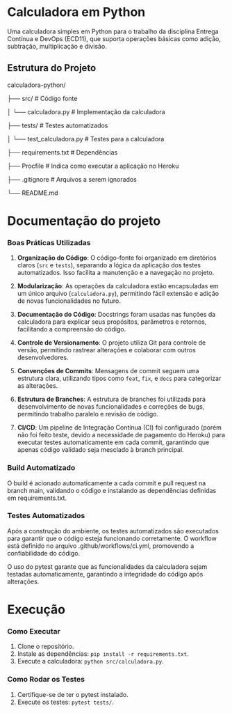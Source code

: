 # Calculadora em Python

Uma calculadora simples em Python para o trabalho da disciplina Entrega Contínua e DevOps (ECD11), que suporta operações básicas como adição, subtração, multiplicação e divisão.

## Estrutura do Projeto

calculadora-python/ 

├── src/ # Código fonte 

│ └── calculadora.py # Implementação da calculadora 

├── tests/ # Testes automatizados 

│ └── test_calculadora.py # Testes para a calculadora 

├── requirements.txt # Dependências 

├── Procfile                 # Indica como executar a aplicação no Heroku

├── .gitignore # Arquivos a serem ignorados 

└── README.md 

# Documentação do projeto

### Boas Práticas Utilizadas

1. **Organização do Código**: O código-fonte foi organizado em diretórios claros (`src` e `tests`), separando a lógica da aplicação dos testes automatizados. Isso facilita a manutenção e a navegação no projeto.

2. **Modularização**: As operações da calculadora estão encapsuladas em um único arquivo (`calculadora.py`), permitindo fácil extensão e adição de novas funcionalidades no futuro.

3. **Documentação do Código**: Docstrings foram usadas nas funções da calculadora para explicar seus propósitos, parâmetros e retornos, facilitando a compreensão do código.

4. **Controle de Versionamento**: O projeto utiliza Git para controle de versão, permitindo rastrear alterações e colaborar com outros desenvolvedores.

5. **Convenções de Commits**: Mensagens de commit seguem uma estrutura clara, utilizando tipos como `feat`, `fix`, e `docs` para categorizar as alterações.

6. **Estrutura de Branches**: A estrutura de branches foi utilizada para desenvolvimento de novas funcionalidades e correções de bugs, permitindo trabalho paralelo e revisão de código.

8. **CI/CD**: Um pipeline de Integração Contínua (CI) foi configurado (porém não foi feito teste, devido a necessidade de pagamento do Heroku) para executar testes automaticamente em cada commit, garantindo que apenas código validado seja mesclado à branch principal.

### Build Automatizado

O build é acionado automaticamente a cada commit e pull request na branch main, validando o código e instalando as dependências definidas em requirements.txt.

### Testes Automatizados

Após a construção do ambiente, os testes automatizados são executados para garantir que o código esteja funcionando corretamente. O workflow está definido no arquivo .github/workflows/ci.yml, promovendo a confiabilidade do código.

O uso do pytest garante que as funcionalidades da calculadora sejam testadas automaticamente, garantindo a integridade do código após alterações.

# Execução

### Como Executar

1. Clone o repositório.
2. Instale as dependências: `pip install -r requirements.txt`.
3. Execute a calculadora: `python src/calculadora.py`.

### Como Rodar os Testes

1. Certifique-se de ter o pytest instalado.
2. Execute os testes: `pytest tests/`.
